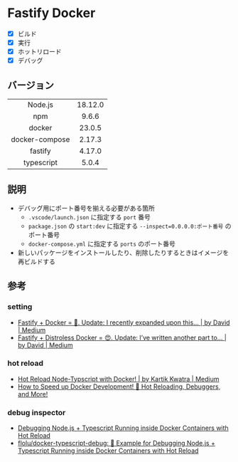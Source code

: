 # Fastify Docker

- [x] ビルド
- [x] 実行
- [x] ホットリロード
- [x] デバッグ

## バージョン

|                |         |
| :------------: | :-----: |
|    Node.js     | 18.12.0 |
|      npm       |  9.6.6  |
|     docker     | 23.0.5  |
| docker-compose | 2.17.3  |
|    fastify     | 4.17.0  |
|   typescript   |  5.0.4  |

## 説明

- デバッグ用にポート番号を揃える必要がある箇所
  - `.vscode/launch.json` に指定する `port` 番号
  - `package.json` の `start:dev` に指定する `--inspect=0.0.0.0:ポート番号` のポート番号
  - `docker-compose.yml` に指定する `ports` のポート番号
- 新しいパッケージをインストールしたり、削除したりするときはイメージを再ビルドする

## 参考

### setting

- [Fastify + Docker = 🚀. Update: I recently expanded upon this… | by David | Medium](https://medium.com/@davidkelley87/fastify-docker-%EF%B8%8F-9165da21ae23)
- [Fastify + Distroless Docker = 😍. Update: I’ve written another part to… | by David | Medium](https://medium.com/@davidkelley87/fastify-distroless-docker-ba0d20a000bf)

### hot reload

- [Hot Reload Node-Typscript with Docker! | by Kartik Kwatra | Medium](https://medium.com/@kartikio/setup-node-ts-local-development-environment-with-docker-and-hot-reloading-922db9016119)
- [How to Speed up Docker Development! 🐳 Hot Reloading, Debuggers, and More!](https://www.youtube.com/watch?v=5JQlFK6MdVQ)

### debug inspector

- [Debugging Node.js + Typescript Running inside Docker Containers with Hot Reload](https://www.youtube.com/watch?v=1WUoITRINf0)
- [flolu/docker-typescript-debug: 🐞 Example for Debugging Node.js + Typescript Running inside Docker Containers with Hot Reload](https://github.com/flolu/docker-typescript-debug)
